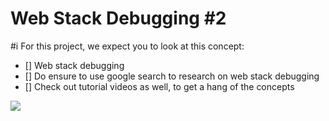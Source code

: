 # Web Stack Debugging #2

#i For this project, we expect you to look at this concept:
- [] Web stack debugging
 - [] Do ensure to use google search to research on web stack debugging
 - [] Check out tutorial videos as well, to get a hang of the concepts

<img src ="https://s3.amazonaws.com/intranet-projects-files/holbertonschool-sysadmin_devops/287/99littlebugsinthecode-holberton.jpg">

